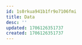 ```yaml
---
id: 1s0rkua941b1fr9o7106fmi
title: Data
desc: ''
updated: 1706126351737
created: 1706126351737
---
```

